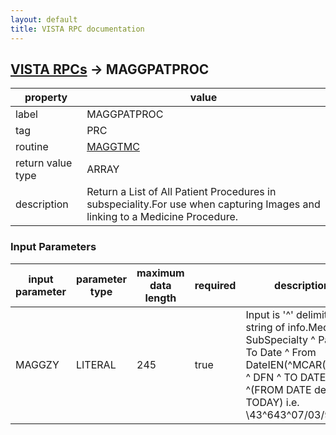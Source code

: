 ```yaml
---
layout: default
title: VISTA RPC documentation
---
```




## [VISTA RPCs](TableOfContent.md) &#8594; MAGGPATPROC 

 property | value 
--- | --- 
 label | MAGGPATPROC
 tag | PRC
 routine | [MAGGTMC](http://code.osehra.org/dox/Routine_MAGGTMC_source.html)
 return value type | ARRAY
 description | Return a List of All Patient Procedures in subspeciality.For use when capturing Images and linking to a Medicine Procedure.

### Input Parameters

| input parameter | parameter type | maximum data length | required | description | 
| --- | --- | --- | --- | --- | 
| MAGGZY | LITERAL | 245 | true | Input is '^' delimited string of info.Medicine SubSpecialty ^ Patient  ^ To Date ^ From DateIEN(^MCAR(697.2)  ^ DFN ^ TO DATE ^(FROM DATE def to TODAY) i.e.     \43^643^07/03/95\ | 